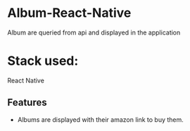 # Album-React-Native

Album are queried from api and displayed in the application

# Stack used:

React Native 

## Features

- Albums are displayed with their amazon link to buy them.
